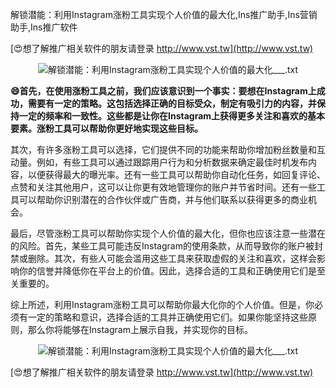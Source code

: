 解锁潜能：利用Instagram涨粉工具实现个人价值的最大化,Ins推广助手,Ins营销助手,Ins推广软件

[😍想了解推广相关软件的朋友请登录 http://www.vst.tw](http://www.vst.tw)

 <center><img src="https://vst.tw/MP4/tuiguang/png/4.png" alt="解锁潜能：利用Instagram涨粉工具实现个人价值的最大化___.txt"></center>

**😄首先，在使用涨粉工具之前，我们应该意识到一个事实：要想在Instagram上成功，需要有一定的策略。这包括选择正确的目标受众，制定有吸引力的内容，并保持一定的频率和一致性。这些都是让你在Instagram上获得更多关注和喜欢的基本要素。涨粉工具可以帮助你更好地实现这些目标。**

其次，有许多涨粉工具可以选择，它们提供不同的功能来帮助你增加粉丝数量和互动量。例如，有些工具可以通过跟踪用户行为和分析数据来确定最佳时机发布内容，以便获得最大的曝光率。还有一些工具可以帮助你自动化任务，如回复评论、点赞和关注其他用户，这可以让你更有效地管理你的账户并节省时间。还有一些工具可以帮助你识别潜在的合作伙伴或广告商，并与他们联系以获得更多的商业机会。

最后，尽管涨粉工具可以帮助你实现个人价值的最大化，但你也应该注意一些潜在的风险。首先，某些工具可能违反Instagram的使用条款，从而导致你的账户被封禁或删除。其次，有些人可能会滥用这些工具来获取虚假的关注和喜欢，这样会影响你的信誉并降低你在平台上的价值。因此，选择合适的工具和正确使用它们是至关重要的。

综上所述，利用Instagram涨粉工具可以帮助你最大化你的个人价值。但是，你必须有一定的策略和意识，选择合适的工具并正确使用它们。如果你能坚持这些原则，那么你将能够在Instagram上展示自我，并实现你的目标。

 <center><img src="https://vst.tw/MP4/tuiguang/png/5.png" alt="解锁潜能：利用Instagram涨粉工具实现个人价值的最大化___.txt"></center>

[😍想了解推广相关软件的朋友请登录 http://www.vst.tw](http://www.vst.tw)



